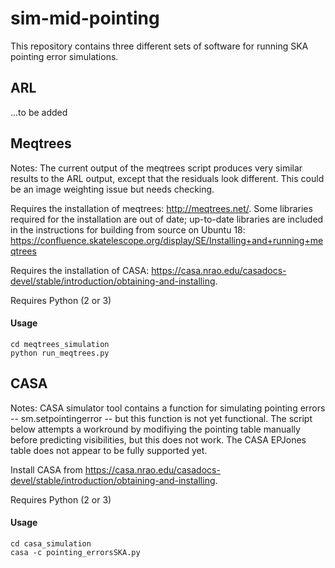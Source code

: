 # sim-mid-pointing

This repository contains three different sets of software for running SKA pointing error simulations.

## ARL

...to be added 

## Meqtrees

Notes: The current output of the meqtrees script produces very similar results to the ARL output, except that the residuals look different. This could be an image weighting issue but needs checking.

Requires the installation of meqtrees: http://meqtrees.net/. Some libraries required for the installation are out of date; up-to-date libraries are included in the instructions for building from source on Ubuntu 18: https://confluence.skatelescope.org/display/SE/Installing+and+running+meqtrees

Requires the installation of CASA: https://casa.nrao.edu/casadocs-devel/stable/introduction/obtaining-and-installing.



Requires Python (2 or 3)

#### Usage
```
cd meqtrees_simulation
python run_meqtrees.py
```

## CASA

Notes: CASA simulator tool contains a function for simulating pointing errors -- sm.setpointingerror -- but this function is not yet functional. The script below attempts a workround by modifiying the pointing table manually before predicting visibilities, but this does not work. The CASA EPJones table does not appear to be fully supported yet. 

Install CASA from https://casa.nrao.edu/casadocs-devel/stable/introduction/obtaining-and-installing. 

Requires Python (2 or 3)

#### Usage
```
cd casa_simulation
casa -c pointing_errorsSKA.py
```



